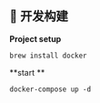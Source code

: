 ## 🔨 开发构建

**Project setup**

```
brew install docker

```

**start **

```
docker-compose up -d
```
